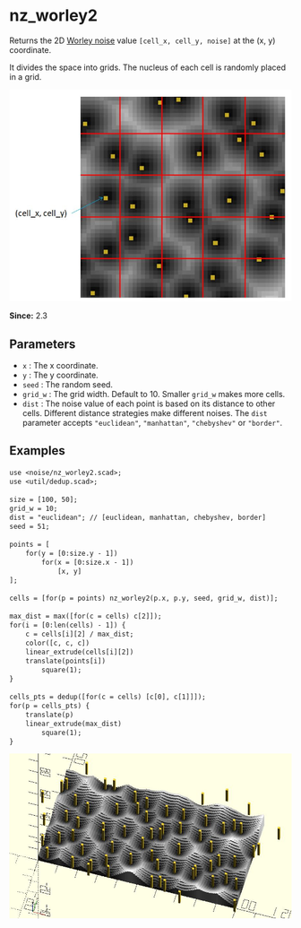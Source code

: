 # nz_worley2

Returns the 2D [Worley noise](https://en.wikipedia.org/wiki/Worley_noise) value `[cell_x, cell_y, noise]` at the (x, y) coordinate. 

It divides the space into grids. The nucleus of each cell is randomly placed in a grid. 

![nz_worley2](images/lib3x-nz_worley2-1.JPG)

**Since:** 2.3

## Parameters

- `x` : The x coordinate.
- `y` : The y coordinate.
- `seed` : The random seed.
- `grid_w` : The grid width. Default to 10. Smaller `grid_w` makes more cells.
- `dist` : The noise value of each point is based on its distance to other cells. Different distance strategies make different noises. The `dist` parameter accepts `"euclidean"`, `"manhattan"`, `"chebyshev"` or `"border"`.

## Examples

    use <noise/nz_worley2.scad>;
    use <util/dedup.scad>;

    size = [100, 50];
    grid_w = 10;
    dist = "euclidean"; // [euclidean, manhattan, chebyshev, border] 
    seed = 51;

    points = [
        for(y = [0:size.y - 1]) 
            for(x = [0:size.x - 1]) 
                [x, y]
    ];

    cells = [for(p = points) nz_worley2(p.x, p.y, seed, grid_w, dist)];

    max_dist = max([for(c = cells) c[2]]);
    for(i = [0:len(cells) - 1]) {
        c = cells[i][2] / max_dist;
        color([c, c, c])
        linear_extrude(cells[i][2])
        translate(points[i])
            square(1);
    }

    cells_pts = dedup([for(c = cells) [c[0], c[1]]]);
    for(p = cells_pts) {
        translate(p)
        linear_extrude(max_dist)
            square(1);
    }

![nz_worley2](images/lib3x-nz_worley2-2.JPG)